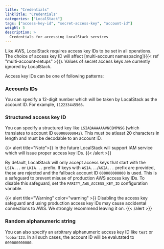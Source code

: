 ```yaml
---
title: "Credentials"
linkTitle: "Credentials"
categories: ["LocalStack"]
tags: ["access-key-id", "secret-access-key", "account-id"]
weight: 5
description: >
  Credentials for accessing LocalStack services
---
```


Like AWS, LocalStack requires access key IDs to be set in all operations.
The choice of access key ID will affect [multi-account namespacing]({{< ref "multi-account-setups" >}}).
Values of secret access keys are currently ignored by LocalStack.

Access key IDs can be one of following patterns:

### Accounts IDs

You can specify a 12-digit number which will be taken by LocalStack as the account ID.
For example, `112233445566`.

### Structured access key ID

You can specify a structured key like `LSIAQAAAAAAVNCBMPNSG` (which translates to account ID `000000000042`).
This must be atleast 20 characters in length and must be decodable to an account ID.

{{< alert title="Note">}}
In the future LocalStack will support IAM service which will issue proper access key IDs.
{{< /alert >}}

By default, LocalStack will only accept access keys that start with the `LSIA...` or `LKIA...` prefix.
If keys with `ASIA...`/`AKIA...` prefix are provided, these are rejected and the fallback account ID `000000000000` is used.
This is a safeguard to prevent misuse of production AWS access key IDs.
To disable this safeguard, set the `PARITY_AWS_ACCESS_KEY_ID` configuration variable.

{{< alert title="Warning" color="warning" >}}
Disabling the access key safeguard and using production access key IDs may cause accidental connections to AWS.
We strongly recommend leaving it on.
{{< /alert >}}

### Random alphanumeric string

You can also specify an arbitrary alphanumeric access key ID like `test` or `foobar123`.
In all such cases, the account ID will be evalutated to `000000000000`.
